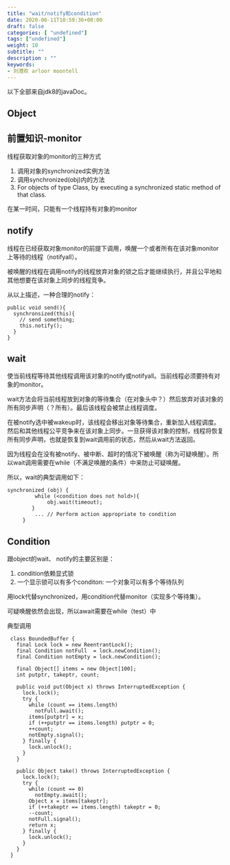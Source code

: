 ```yaml
---
title: "wait/notify和condition"
date: 2020-06-11T10:59:36+08:00
draft: false
categories: [ "undefined"]
tags: ["undefined"]
weight: 10
subtitle: ""
description : ""
keywords:
- 刘港欢 arloor moontell
---
```


以下全部来自jdk8的javaDoc。
<!--more-->

## Object

## 前置知识-monitor

线程获取对象的monitor的三种方式

1. 调用对象的synchronized实例方法
2. 调用synchronized(obj)内的方法
3. For objects of type Class, by executing a synchronized static method of that class.

在某一时间，只能有一个线程持有对象的monitor

## notify

线程在已经获取对象monitor的前提下调用，唤醒一个或者所有在该对象monitor上等待的线程（notifyall）。

被唤醒的线程在调用notify的线程放弃对象的锁之后才能继续执行，并且公平地和其他想要在该对象上同步的线程竞争。

从以上描述，一种合理的notify：

```
public void send(){
  synchronsized(this){
    // send something;
    this.notify();
  }
}
```

## wait

使当前线程等待其他线程调用该对象的notify或notifyall。当前线程必须要持有对象的monitor。

wait方法会将当前线程放到对象的等待集合（在对象头中？）然后放弃对该对象的所有同步声明（？所有）。最后该线程会被禁止线程调度。

在被notify选中被wakeup时，该线程会移出对象等待集合，重新加入线程调度。然后和其他线程公平竞争来在该对象上同步。一旦获得该对象的控制，线程将恢复所有同步声明，也就是恢复到wait调用前的状态，然后从wait方法返回。

因为线程会在没有被notify、被中断、超时的情况下被唤醒（称为可疑唤醒）。所以wait调用需要在while（不满足唤醒的条件）中来防止可疑唤醒。

所以，wait的典型调用如下：

```
synchronized (obj) {
         while (<condition does not hold>){
             obj.wait(timeout);
        }
         ... // Perform action appropriate to condition
     }
```

## Condition

跟object的wait、 notify的主要区别是：

1. condition依赖显式锁
2. 一个显示锁可以有多个conditon: 一个对象可以有多个等待队列

用lock代替synchronized，用condition代替monitor（实现多个等待集）。

可疑唤醒依然会出现，所以await需要在while（test）中

典型调用
```
 class BoundedBuffer {
   final Lock lock = new ReentrantLock();
   final Condition notFull  = lock.newCondition(); 
   final Condition notEmpty = lock.newCondition(); 

   final Object[] items = new Object[100];
   int putptr, takeptr, count;

   public void put(Object x) throws InterruptedException {
     lock.lock();
     try {
       while (count == items.length)
         notFull.await();
       items[putptr] = x;
       if (++putptr == items.length) putptr = 0;
       ++count;
       notEmpty.signal();
     } finally {
       lock.unlock();
     }
   }

   public Object take() throws InterruptedException {
     lock.lock();
     try {
       while (count == 0)
         notEmpty.await();
       Object x = items[takeptr];
       if (++takeptr == items.length) takeptr = 0;
       --count;
       notFull.signal();
       return x;
     } finally {
       lock.unlock();
     }
   }
 }
```






